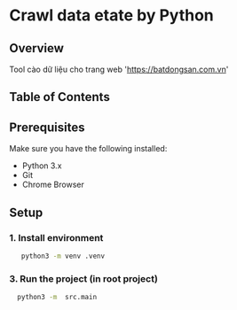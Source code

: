# Crawl data etate by Python

## Overview

Tool cào dữ liệu cho trang web 'https://batdongsan.com.vn'

## Table of Contents

[//]: # ()
[//]: # (- [Prerequisites]&#40;#prerequisites&#41;)

[//]: # (- [Installation]&#40;#installation&#41;)

[//]: # (- [Setup]&#40;#setup&#41;)

[//]: # (- [Running the Project]&#40;#running-the-project&#41;)

[//]: # (- [Usage]&#40;#usage&#41;)

[//]: # (- [Contributing]&#40;#contributing&#41;)

[//]: # (- [License]&#40;#license&#41;)

## Prerequisites

Make sure you have the following installed:

- Python 3.x
- Git
- Chrome Browser

## Setup
### 1. Install environment
```bash
   python3 -m venv .venv
```

### 3. Run the project (in root project)
```bash
  python3 -m  src.main
```